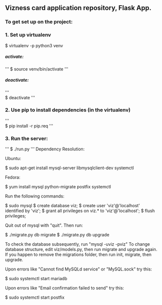 ## Vizness card application repository, Flask App.

### To get set up on the project:

### 1. Set up virtualenv

  $ virtualenv -p python3 venv

##### activate: 

'''
$ source venv/bin/activate
''' 

##### deactivate:

'''    
$ deactivate
''' 

### 2. Use pip to install dependencies (in the virtualenv)
'''    
$ pip install -r pip.req
'''
### 3. Run the server:
'''
$ ./run.py
'''
Dependency Resolution:

Ubuntu: 

$ sudo apt-get install mysql-server libmysqlclient-dev systemctl

Fedora: 

$ yum install mysql python-migrate postfix systemctl

Run the following commands:

$ sudo mysql
$ create database viz;
$ create user 'viz'@'localhost' identified by 'viz';
$ grant all privileges on viz.* to 'viz'@'localhost';
$ flush privileges;

Quit out of mysql with "quit". Then run:

$ ./migrate.py db migrate
$ ./migrate.py db upgrade

To check the database subsequently, run "mysql -uviz -pviz"
To change database structure, edit viz/models.py, then run migrate and upgrade again.
If you happen to remove the migrations folder, then run init, migrate, then upgrade.



Upon errors like "Cannot find MySQLd service" or "MySQL.sock" try this:

$ sudo systemctl start mariadb

Upon errors like "Email confirmation failed to send" try this:

$ sudo systemctl start postfix
